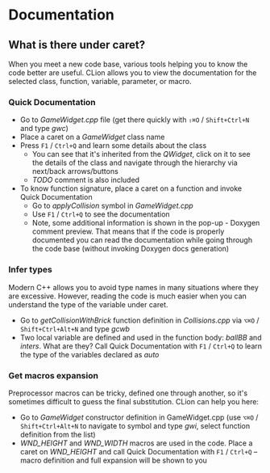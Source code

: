 # Documentation

## What is there under caret?
When you meet a new code base, various tools helping you to know the code better are useful. CLion allows you to view the documentation for the selected class, function, variable, parameter, or macro.

### Quick Documentation
* Go to _GameWidget.cpp_ file (get there quickly with `⇧⌘O` / `Shift+Ctrl+N` and type _gwc_)
* Place a caret on a _GameWidget_ class name
* Press `F1` / `Ctrl+Q` and learn some details about the class
    * You can see that it's inherited from the _QWidget_, click on it to see the details of the class and navigate through the hierarchy via next/back arrows/buttons
    * _TODO_ comment is also included
* To know function signature, place a caret on a function and invoke Quick Documentation
    * Go to _applyCollision_ symbol in _GameWidget.cpp_
    * Use `F1` / `Ctrl+Q` to see the documentation
    * Note, some additional information is shown in the pop-up - Doxygen comment preview. That means that if the code is properly documented you can read the documentation while going through the code base (without invoking Doxygen docs generation)

### Infer types
Modern C++ allows you to avoid type names in many situations where they are excessive. However, reading the code is much easier when you can understand the type of the variable under caret.

* Go to _getCollisionWithBrick_ function definition in _Collisions.cpp_ via `⌥⌘O` / `Shift+Ctrl+Alt+N` and type _gcwb_
* Two local variable are defined and used in the function body: _ballBB_ and _inters_. What are they? Call Quick Documentation with `F1` / `Ctrl+Q` to learn the type of the variables declared as _auto_

### Get macros expansion
Preprocessor macros can be tricky, defined one through another, so it's sometimes difficult to guess the final substitution. CLion can help you here:

* Go to _GameWidget_ constructor definition in GameWidget.cpp (use `⌥⌘O` / `Shift+Ctrl+Alt+N` to navigate to symbol and type _gwi_, select function definition from the list)
* _WND_HEIGHT_ and _WND_WIDTH_ macros are used in the code. Place a caret on _WND_HEIGHT_ and call Quick Documentation with `F1` / `Ctrl+Q` – macro definition and full expansion will be shown to you

